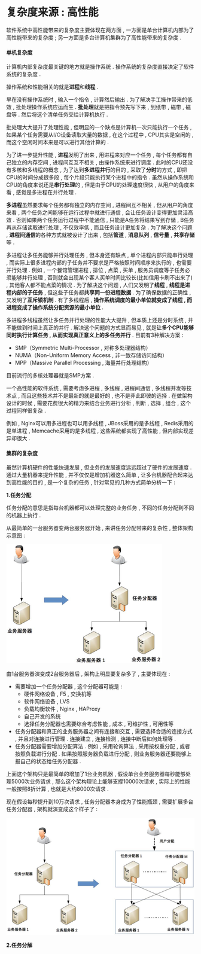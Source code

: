 # 复杂度来源 : 高性能

软件系统中高性能带来的复杂度主要体现在两方面 , 一方面是单台计算机内部为了高性能带来的复杂度 ; 另一方面是多台计算机集群为了高性能带来的复杂度 .

#### 单机复杂度

计算机内部复杂度最关键的地方就是操作系统 . 操作系统的复杂度直接决定了软件系统的复杂度 .

操作系统和性能相关的就是**进程**和**线程** .

早在没有操作系统时 , 输入一个指令 , 计算然后输出 . 为了解决手工操作带来的低效 , 批处理操作系统应运而生 . **批处理**就是把指令预先写下来 , 到纸带 , 磁带 , 磁盘等 . 然后将这个清单任务交给计算机执行 .

批处理大大提升了处理性能 , 但明显的一个缺点是计算机一次只能执行一个任务 , 如果某个任务需要从I/O设备读取大量的数据 , 在这个过程中 , CPU其实是空闲的 , 而这个空闲时间本来是可以进行其他计算的 .

为了进一步提升性能 , **进程**发明了出来 , 用进程来对应一个任务 , 每个任务都有自己独立的内存空间 , 进程间互互不相关 , 由操作系统来进行调度 . 此时的CPU还没有多核和多线程的概念 , 为了达到**多进程并行**的目的 , 采取了**分时**的方式 , 即把CPU的时间分成很多段 , 每个片段只能执行某个进程中的指令 . 虽然从操作系统和CPU的角度来说还是**串行处理**的 , 但是由于CPU的处理速度很快 , 从用户的角度来看 , 感觉是多进程在并行处理 .

**多进程**虽然要求每个任务都有独立的内存空间 , 进程间互不相关 , 但从用户的角度来看 , 两个任务之间能够在运行过程中就进行通信 , 会让任务设计变得更加灵活高效 . 否则如果两个任务运行过程中不能通信 , 只能是A任务将结果写到存储 , B任务再从存储读取进行处理 , 不仅效率低 , 而且任务设计更加复杂 . 为了解决这个问题 , **进程间通信**的各种方式就被设计了出来 , 包括**管道** , **消息队列** , **信号量** , **共享存储**等 .

多进程让多任务能够并行处理任务 , 但本身还有缺点 , 单个进程内部只能串行处理 , 而实际上很多进程内部的子任务并不要求是严格按照时间顺序来执行的 , 也需要并行处理 . 例如 , 一个餐馆管理进程 , 排位 , 点菜 , 买单 , 服务员调度等子任务必须能够并行处理 , 否则就会出现某个客人买单时间比较长\(比如信用卡刷不出来了\) , 其他客人都不能点菜的情况 . 为了解决这个问题 , 人们又发明了**线程** , **线程是进程内部的子任务** , 但这些子任务都**共享同一份进程数据** . 为了确保数据的正确性 , 又发明了**互斥锁机制** . 有了多线程后 , **操作系统调度的最小单位就变成了线程 , 而进程变成了操作系统分配资源的最小单位 .**

多进程多线程虽然让多任务并行处理的性能大大提升 , 但本质上还是分时系统 , 并不能做到时间上真正的并行 . 解决这个问题的方式显而易见 , 就是**让多个CPU能够同时执行计算任务 , 从而实现真正意义上的多任务并行** . 目前有3种解决方案 :

* SMP（Symmetric Multi-Processor , 对称多处理器结构）
* NUMA（Non-Uniform Memory Access , 非一致存储访问结构）
* MPP（Massive Parallel Processing , 海量并行处理结构）

目前流行的多核处理器就是SMP方案 .

一个高性能的软件系统 , 需要考虑多进程 , 多线程 , 进程间通信 , 多线程并发等技术点 , 而且这些技术并不是最新的就是最好的 , 也不是非此即彼的选择 . 在做架构设计的时候 , 需要花费很大的精力来结合业务进行分析 , 判断 , 选择 , 组合 , 这个过程同样很复杂 .

例如 , Nginx可以用多进程也可以用多线程 , JBoss采用的是多线程 , Redis采用的是单进程 , Memcache采用的是多线程 , 这些系统都实现了高性能 , 但内部实现差异却很大 .

#### 集群的复杂度

虽然计算机硬件的性能快速发展 , 但业务的发展速度远远超过了硬件的发展速度 . 通过大量机器来提升性能 , 并不仅仅是增加机器这么简单 , 让多台机器配合起来达到高性能的目的 , 是一个复杂的任务 , 针对常见的几种方式简单分析一下 :

**1.任务分配**

任务分配的意思是指每台机器都可以处理完整的业务任务 , 不同的任务分配到不同的机器上执行 .

从最简单的一台服务器变两台服务器开始 , 来讲任务分配带来的复杂性 , 整体架构示意图 :

![](/assets/renwufenpei.png)

由1台服务器演变成2台服务器后 , 架构上明显要复杂多了 , 主要体现在 :

* 需要增加一个任务分配器 , 这个分配器可能是 : 
  * 硬件网络设备 , F5 , 交换机等
  * 软件网络设备 , LVS
  * 负载均衡软件 , Nginx , HAProxy
  * 自己开发的系统
  * 选择任务分配器也需要综合考虑性能 , 成本 , 可维护性 , 可用性等
* 任务分配器和真正的业务服务器之间有连接和交互 , 需要选择合适的连接方式 , 并且对连接进行管理 . 连接建立 , 连接检测 , 连接中断后如何处理等 . 
* 任务分配器需要增加分配算法 . 例如 , 采用轮询算法 , 采用按权重分配 ,  或者按照负载进行分配 . 如果按照服务器负载进行分配 , 则业务服务器还要能够上报自己的状态给任务分配器 . 

上面这个架构只是最简单的增加了1台业务机器 , 假设单台业务服务器每秒能够处理5000次业务请求 , 那么这个架构理论上能够支撑10000次请求 , 实际上的性能一般按照8折计算 , 也就是大约8000次请求 . 

现在假设每秒提升到10万次请求 , 任务分配器本身成为了性能瓶颈 , 需要扩展多台任务分配器 , 架构就演变成这个样子了 : 

![](/assets/renwufenpeiqiyanbian.png)

**2.任务分解**

